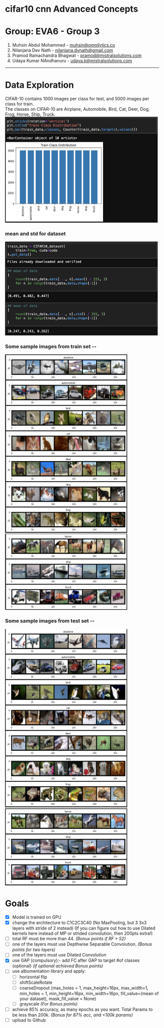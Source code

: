# cifar10 cnn Advanced Concepts

# Group: EVA6 - Group 3
1. Muhsin Abdul Mohammed - muhsin@omnilytics.co 
2. Nilanjana Dev Nath - nilanjana.dvnath@gmail.com
3. Pramod Ramachandra Bhagwat - pramod@mistralsolutions.com
4. Udaya Kumar NAndhanuru - udaya.k@mistralsolutions.com
------

# Data Exploration
CIFAR-10 contains 1000 images per class for test, and 5000 images per class for train.<br>
The classes on CIFAR-10 are Airplane, Automobile, Bird, Cat, Deer, Dog, Frog, Horse, Ship, Truck.<br>
<img src="https://github.com/askmuhsin/cifar10_cnn_model/blob/main/resources/train_class_distribution.png" alt="train_class_distribution" width="500"/>

### mean and std for dataset
<img src="https://github.com/askmuhsin/cifar10_cnn_model/blob/main/resources/mean_std_dataset.png" alt="mean_std_dataset" width="500"/>

### Some sample images from train set -- 
<img src="https://github.com/askmuhsin/cifar10_cnn_model/blob/main/resources/train_rand_images_1.png" alt="train_rand_images_1" width="400"/>
<img src="https://github.com/askmuhsin/cifar10_cnn_model/blob/main/resources/train_rand_images_2.png" alt="train_rand_images_2" width="400"/>

### Some sample images from test set -- 
<img src="https://github.com/askmuhsin/cifar10_cnn_model/blob/main/resources/test_rand_images_1.png" alt="test_rand_images_1" width="400"/>
<img src="https://github.com/askmuhsin/cifar10_cnn_model/blob/main/resources/test_rand_images_2.png" alt="test_rand_images_2" width="400"/>


# Goals 
- [X] Model is trained on GPU
- [X] change the architecture to C1C2C3C40  (No MaxPooling, but 3 3x3 layers with stride of 2 instead) (If you can figure out how to use Dilated kernels here instead of MP or strided convolution, then 200pts extra!)
- [ ] total RF must be more than 44. _(Bonux points if RF > 52)_
- [ ] one of the layers must use Depthwise Separable Convolution. _(Bonus points for two layers)_
- [ ] one of the layers must use Dilated Convolution
- [X] use GAP (compulsory):- add FC after GAP to target #of classes (optional) _(if optional achieved Bonus points)_
- [ ] use albumentation library and apply:
  - [ ] horizontal flip
  - [ ] shiftScaleRotate
  - [ ] coarseDropout (max_holes = 1, max_height=16px, max_width=1, min_holes = 1, min_height=16px, min_width=16px, fill_value=(mean of your dataset), mask_fill_value = None)
  - [ ] grayscale _(For Bonus points)_
- [ ] achieve 85% accuracy, as many epochs as you want. Total Params to be less than 200k.  _(Bonus for 87% acc, and <100k params)_
- [ ] upload to Github
